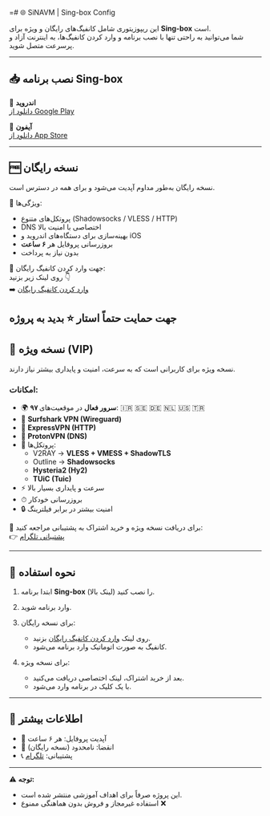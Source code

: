 =# 🌐 SiNAVM | Sing-box Config

این ریپوزیتوری شامل کانفیگ‌های رایگان و ویژه برای **Sing-box** است.  
شما می‌توانید به راحتی تنها با نصب برنامه و وارد کردن کانفیگ‌ها، به اینترنت آزاد و پرسرعت متصل شوید.  

---

## 📥 نصب برنامه Sing-box

📱 **اندروید**  
[دانلود از Google Play](https://play.google.com/store/apps/details?id=io.nekohasekai.sfa)

📱 **آیفون**  
[دانلود از App Store](https://apps.apple.com/us/app/sing-box-vt/id6673731168)

---

## 🆓 نسخه رایگان

نسخه رایگان به‌طور مداوم آپدیت می‌شود و برای همه در دسترس است.  

🔹 ویژگی‌ها:
- پروتکل‌های متنوع (Shadowsocks / VLESS / HTTP)
- DNS اختصاصی با امنیت بالا  
- بهینه‌سازی برای دستگاه‌های اندروید و iOS  
- بروزرسانی پروفایل هر **۶ ساعت**  
- بدون نیاز به پرداخت  

📌 جهت وارد کردن کانفیگ رایگان:  
روی لینک زیر بزنید 👇  
➡️ [وارد کردن کانفیگ رایگان](https://sinavm.github.io/sing-box)  

جهت حمایت حتماً استار ⭐️ بدید به پروژه
---

## 💎 نسخه ویژه (VIP)

نسخه ویژه برای کاربرانی است که به سرعت، امنیت و پایداری بیشتر نیاز دارند.  

### امکانات:
- 🌍 **۹۷ سرور فعال** در موقعیت‌های: 🇮🇷 🇸🇪 🇩🇪 🇳🇱 🇺🇸 🇹🇷  
- 🔐 **Surfshark VPN (Wireguard)**  
- 🔐 **ExpressVPN (HTTP)**  
- 🔐 **ProtonVPN (DNS)**  
- 🚀 پروتکل‌ها:  
  - V2RAY → **VLESS + VMESS + ShadowTLS**  
  - Outline → **Shadowsocks**  
  - **Hysteria2 (Hy2)**  
  - **TUiC (Tuic)**  
- ⚡ سرعت و پایداری بسیار بالا  
- ⏱ بروزرسانی خودکار  
- 🔒 امنیت بیشتر در برابر فیلترینگ  

📌 برای دریافت نسخه ویژه و خرید اشتراک به پشتیبانی مراجعه کنید:  
👉 [پشتیبانی تلگرام](https://t.me/sinavm)  

---

## 🚀 نحوه استفاده

1. ابتدا برنامه **Sing-box** را نصب کنید (لینک بالا).  
2. وارد برنامه شوید.  
3. برای نسخه رایگان:  
   - روی لینک [وارد کردن کانفیگ رایگان](https://sinavm.github.io/sing-box) بزنید.  
   - کانفیگ به صورت اتوماتیک وارد برنامه می‌شود.  

4. برای نسخه ویژه:  
   - بعد از خرید اشتراک، لینک اختصاصی دریافت می‌کنید.  
   - با یک کلیک در برنامه وارد می‌شود.  

---

## 📌 اطلاعات بیشتر
- 🔄 آپدیت پروفایل: هر ۶ ساعت  
- 📅 انقضا: نامحدود (نسخه رایگان)  
- 📞 پشتیبانی: [تلگرام](https://t.me/sinavm)  

---

⚠️ **توجه:**  
- این پروژه صرفاً برای اهداف آموزشی منتشر شده است.  
- استفاده غیرمجاز و فروش بدون هماهنگی ممنوع ❌  
